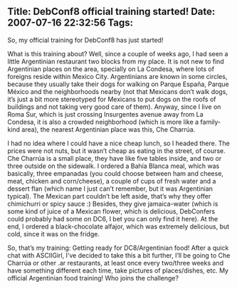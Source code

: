 Title: DebConf8 official training started!
Date: 2007-07-16 22:32:56
Tags: 
---
<p>So, my official training for DebConf8 has just started!</p>

<p>What is this training about? Well, since a couple of weeks ago, I had seen a little Argentinian restaurant two blocks from my place. It is not new to find Argentinian places on the area, specially on La Condesa, where lots of foreigns reside within Mexico City. Argentinians are known in some circles, because they usually take their dogs for walking on Parque España, Parque México and the neighborhoods nearby (not that Mexicans don’t walk dogs, it’s just a bit more stereotyped for Mexicans to put dogs on the roofs of buildings and not taking very good care of them). Anyway, since I live on Roma Sur, which is just crossing Insurgentes avenue away from La Condesa, it is also a crowded neighborhood (which is more like a family-kind area), the nearest Argentinian place was this, Che Charrúa.</p>

<p>I had no idea where I could have a nice cheap lunch, so I headed there. The prices were not nuts, but it wasn’t cheap as eating in the street, of course. Che Charrúa is a small place, they have like five tables inside, and two or three outside on the sidewalk. I ordered a Bahía Blanca meal, which was basically, three empanadas (you could choose between ham and cheese, meat, chicken and corn/cheese), a couple of cups of fresh water and a dessert flan (which name I just can’t remember, but it was Argentinian typical). The Mexican part couldn’t be left aside, that’s why they offer chimichurri or spicy sauce :) Besides, they give jamaica-water (which is some kind of juice of a Mexican flower, which is delicious, DebConfers could probably had some on DC6, I bet you can only find it here). At the end, I ordered a black-chocolate alfajor, which was extremely delicious, but cold, since it was on the fridge.</p>

<p>So, that’s my training: Getting ready for DC8/Argentinian food! After a quick chat with ASCIIGirl, I’ve decided to take this a bit further, I’ll be going to Che Charrúa or other .ar restaurants, at least once every two/three weeks and have something different each time, take pictures of places/dishes, etc. My official Argentinian food training! Who joins the challenge?</p>
